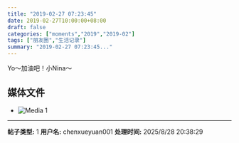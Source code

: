 ```yaml
---
title: "2019-02-27 07:23:45"
date: 2019-02-27T10:00:00+08:00
draft: false
categories: ["moments","2019","2019-02"]
tags: ["朋友圈","生活记录"]
summary: "2019-02-27 07:23:45..."
---
```


Yo～加油吧！小Nina～

## 媒体文件

- ![Media 1](/Moments/photos/2019-02-27/201902270723450.jpg)

---

**帖子类型:** 1
**用户名:** chenxueyuan001
**处理时间:** 2025/8/28 20:38:29